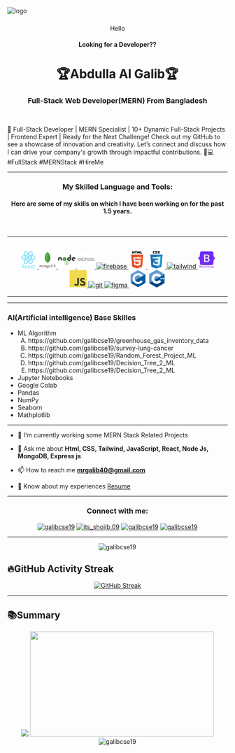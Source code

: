 ![logo](https://github.com/galibcse19/galibcse19/blob/main/galib-github-banner.png)
<h3></h3> 
<p align="center">Hello
<!-- Hi<img align="center" src="https://emojipedia-us.s3.amazonaws.com/source/noto-emoji-animations/344/waving-hand_1f44b.gif" alt="" width=40px> -->
</p>
<h4 align="center">Looking for a Developer??</h4>
<h1 align="center">🏆Abdulla Al Galib🏆</h1>
<h3 align="center">Full-Stack Web Developer(MERN) From Bangladesh</h3>
<br/>
<p align="left">🚀 Full-Stack Developer | MERN Specialist | 10+ Dynamic Full-Stack Projects | Frontend Expert | Ready for the Next Challenge! Check out my GitHub to see a showcase of innovation and creativity. Let’s connect and discuss how I can drive your company's growth through impactful contributions. 🌟💻 #FullStack #MERNStack #HireMe</p>
<hr/>
<h3 align="center">My Skilled Language and Tools:</h3>
<h4 align="center">Here are some of my skills on which I have been working on for the past 1.5 years.</h4> <br>
<table align="center">
  <tr>
     <td>
       <p align="center"> <br>
<a href="https://reactjs.org/" target="_blank" rel="noreferrer"> <img src="https://raw.githubusercontent.com/devicons/devicon/master/icons/react/react-original-wordmark.svg" alt="react" width="40" height="40"/> </a>
         <a href="https://www.mongodb.com/" target="_blank" rel="noreferrer"> <img src="https://raw.githubusercontent.com/devicons/devicon/master/icons/mongodb/mongodb-original-wordmark.svg" alt="mongodb" width="40" height="40"/> </a>
<a href="https://nodejs.org" target="_blank" rel="noreferrer"> <img src="https://raw.githubusercontent.com/devicons/devicon/master/icons/nodejs/nodejs-original-wordmark.svg" alt="nodejs" width="40" height="40"/> </a> 
 <a href="https://expressjs.com" target="_blank" rel="noreferrer"> <img src="https://raw.githubusercontent.com/devicons/devicon/master/icons/express/express-original-wordmark.svg" alt="express" width="40" height="40"/> </a> 
 <a href="https://firebase.google.com/" target="_blank" rel="noreferrer"> <img src="https://www.vectorlogo.zone/logos/firebase/firebase-icon.svg" alt="firebase" width="40" height="40"/> </a>
  <a href="https://www.w3.org/html/" target="_blank" rel="noreferrer"> <img src="https://raw.githubusercontent.com/devicons/devicon/master/icons/html5/html5-original-wordmark.svg" alt="html5" width="40" height="40"/> </a>
  <a href="https://www.w3schools.com/css/" target="_blank" rel="noreferrer"> <img src="https://raw.githubusercontent.com/devicons/devicon/master/icons/css3/css3-original-wordmark.svg" alt="css3" width="40" height="40"/> </a>
   <a href="https://tailwindcss.com/" target="_blank" rel="noreferrer"> <img src="https://www.vectorlogo.zone/logos/tailwindcss/tailwindcss-icon.svg" alt="tailwind" width="40" height="40"/> </a>
   <a href="https://getbootstrap.com" target="_blank" rel="noreferrer"> <img src="https://raw.githubusercontent.com/devicons/devicon/master/icons/bootstrap/bootstrap-plain-wordmark.svg" alt="bootstrap" width="40" height="40"/> </a>
   <a href="https://developer.mozilla.org/en-US/docs/Web/JavaScript" target="_blank" rel="noreferrer"> <img src="https://raw.githubusercontent.com/devicons/devicon/master/icons/javascript/javascript-original.svg" alt="javascript" width="40" height="40"/> </a>
    <a href="https://git-scm.com/" target="_blank" rel="noreferrer"> <img src="https://www.vectorlogo.zone/logos/git-scm/git-scm-icon.svg" alt="git" width="40" height="40"/> </a> 
    <a href="https://www.figma.com/" target="_blank" rel="noreferrer"> <img src="https://www.vectorlogo.zone/logos/figma/figma-icon.svg" alt="figma" width="40" height="40"/> </a>
     <a href="https://www.cprogramming.com/" target="_blank" rel="noreferrer"> <img src="https://raw.githubusercontent.com/devicons/devicon/master/icons/c/c-original.svg" alt="c" width="40" height="40"/></a> <a href="https://www.w3schools.com/cpp/" target="_blank" rel="noreferrer"> <img src="https://raw.githubusercontent.com/devicons/devicon/master/icons/cplusplus/cplusplus-original.svg" alt="cplusplus" width="40" height="40"/> </a></p>
     </td>
  </tr>
</table>
<hr/>
<h3>AI(Artificial intelligence) Base Skilles</h3>
<ul>
  <li>ML Algorithm 
    <ol type="A">
      <li>https://github.com/galibcse19/greenhouse_gas_inventory_data</li>
      <li>https://github.com/galibcse19/survey-lung-cancer</li>
      <li>https://github.com/galibcse19/Random_Forest_Project_ML</li>
      <li>https://github.com/galibcse19/Decision_Tree_2_ML</li>
      <li>https://github.com/galibcse19/Decision_Tree_2_ML</li>
    </ol>
  </li>
  <li>Jupyter Notebooks</li>
  <li>Google Colab</li>
  <li>Pandas</li>
  <li>NumPy</li>
  <li>Seaborn</li>
  <li>Mathplotlib</li>
</ul>
<hr/>

- 🌱 I’m currently working some MERN Stack Related Projects

- 💬 Ask me about **Html, CSS, Tailwind, JavaScript, React, Node Js, MongoDB, Express js**

- 📫 How to reach me **mrgalib40@gmail.com**

- 📄 Know about my experiences [Resume]()

<hr/>
<h3 align="center">Connect with me:</h3>
<p align="center">
<a href="www.linkedin.com/in/abdulla-al-galib-10614422a" target="blank"><img align="center" src="https://raw.githubusercontent.com/rahuldkjain/github-profile-readme-generator/master/src/images/icons/Social/linked-in-alt.svg" alt="galibcse19" height="30" width="40" /></a>
<a href="https://www.facebook.com/profile.php?id=100008785834676" target="blank"><img align="center" src="https://raw.githubusercontent.com/rahuldkjain/github-profile-readme-generator/master/src/images/icons/Social/facebook.svg" alt="its_shojib.09" height="30" width="40" /></a>
<a href="mailto:mrgalib40@gmail.com" target="_blank"><img align="center" src="https://upload.wikimedia.org/wikipedia/commons/thumb/7/7e/Gmail_icon_%282020%29.svg/1200px-Gmail_icon_%282020%29.svg.png" alt="galibcse19" height="30" width="40" /></a>
<a href="https://t.me/galibcse19" target="_blank"><img align="center" src="https://upload.wikimedia.org/wikipedia/commons/thumb/8/83/Telegram_2019_Logo.svg/800px-Telegram_2019_Logo.svg.png" alt="galibcse19" height="36" width="40" /></a>
</p>
<hr/>

 <p align="center"> <img src="https://komarev.com/ghpvc/?username=galibcse19&label=Profile%20views&color=0e75b6&style=flat" alt="galibcse19" /></p>

 ##  🔥GitHub Activity Streak
<div align="center">
  <a href="https://git.io/streak-stats">
    <img src="https://github-readme-streak-stats.herokuapp.com?user=galibcse19&theme=highcontrast&date_format=j%20M%5B%20Y%5D" alt="GitHub Streak" width="800" />
  </a>
</div>
<hr/>
 
##  📚Summary
<div align="center">
<img src="http://github-profile-summary-cards.vercel.app/api/cards/profile-details?username=galibcse19&theme=highcontrast" width="900"/>
<img src="http://github-profile-summary-cards.vercel.app/api/cards/stats?username=galibcse19&theme=highcontrast" width="420" height="240"/>
<img src="https://github-readme-stats.vercel.app/api/top-langs?username=galibcse19&show_icons=true&locale=en&layout=compact&theme=highcontrast" alt="galibcse19" width="420" height="240"/>
</div>
<!--
**galibcse19/galibcse19** is a ✨ _special_ ✨ repository because its `README.md` (this file) appears on your GitHub profile.

Here are some ideas to get you started:

- 🔭 I’m currently working on ...
- 🌱 I’m currently learning ...
- 👯 I’m looking to collaborate on ...
- 🤔 I’m looking for help with ...
- 💬 Ask me about ...
- 📫 How to reach me: ...
- 😄 Pronouns: ...
- ⚡ Fun fact: ...
-->
